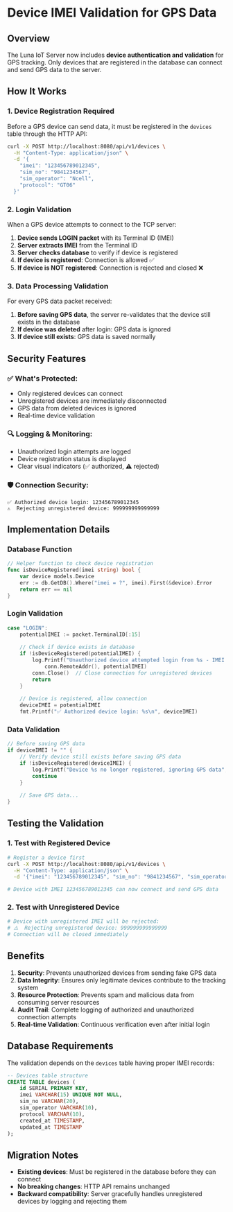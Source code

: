# Device IMEI Validation for GPS Data

## Overview

The Luna IoT Server now includes **device authentication and validation** for GPS tracking. Only devices that are registered in the database can connect and send GPS data to the server.

## How It Works

### 1. Device Registration Required

Before a GPS device can send data, it must be registered in the `devices` table through the HTTP API:

```bash
curl -X POST http://localhost:8080/api/v1/devices \
  -H "Content-Type: application/json" \
  -d '{
    "imei": "123456789012345",
    "sim_no": "9841234567",
    "sim_operator": "Ncell",
    "protocol": "GT06"
  }'
```

### 2. Login Validation

When a GPS device attempts to connect to the TCP server:

1. **Device sends LOGIN packet** with its Terminal ID (IMEI)
2. **Server extracts IMEI** from the Terminal ID
3. **Server checks database** to verify if device is registered
4. **If device is registered**: Connection is allowed ✅
5. **If device is NOT registered**: Connection is rejected and closed ❌

### 3. Data Processing Validation

For every GPS data packet received:

1. **Before saving GPS data**, the server re-validates that the device still exists in the database
2. **If device was deleted** after login: GPS data is ignored
3. **If device still exists**: GPS data is saved normally

## Security Features

### ✅ **What's Protected:**
- Only registered devices can connect
- Unregistered devices are immediately disconnected
- GPS data from deleted devices is ignored
- Real-time device validation

### 🔍 **Logging & Monitoring:**
- Unauthorized login attempts are logged
- Device registration status is displayed
- Clear visual indicators (✅ authorized, ⚠️ rejected)

### 🛡️ **Connection Security:**
```
✅ Authorized device login: 123456789012345
⚠️  Rejecting unregistered device: 999999999999999
```

## Implementation Details

### Database Function
```go
// Helper function to check device registration
func isDeviceRegistered(imei string) bool {
    var device models.Device
    err := db.GetDB().Where("imei = ?", imei).First(&device).Error
    return err == nil
}
```

### Login Validation
```go
case "LOGIN":
    potentialIMEI := packet.TerminalID[:15]
    
    // Check if device exists in database
    if !isDeviceRegistered(potentialIMEI) {
        log.Printf("Unauthorized device attempted login from %s - IMEI: %s (not registered)", 
            conn.RemoteAddr(), potentialIMEI)
        conn.Close()  // Close connection for unregistered devices
        return
    }
    
    // Device is registered, allow connection
    deviceIMEI = potentialIMEI
    fmt.Printf("✅ Authorized device login: %s\n", deviceIMEI)
```

### Data Validation
```go
// Before saving GPS data
if deviceIMEI != "" {
    // Verify device still exists before saving GPS data
    if !isDeviceRegistered(deviceIMEI) {
        log.Printf("Device %s no longer registered, ignoring GPS data", deviceIMEI)
        continue
    }
    
    // Save GPS data...
}
```

## Testing the Validation

### 1. Test with Registered Device
```bash
# Register a device first
curl -X POST http://localhost:8080/api/v1/devices \
  -H "Content-Type: application/json" \
  -d '{"imei": "123456789012345", "sim_no": "9841234567", "sim_operator": "Ncell", "protocol": "GT06"}'

# Device with IMEI 123456789012345 can now connect and send GPS data
```

### 2. Test with Unregistered Device
```bash
# Device with unregistered IMEI will be rejected:
# ⚠️  Rejecting unregistered device: 999999999999999
# Connection will be closed immediately
```

## Benefits

1. **Security**: Prevents unauthorized devices from sending fake GPS data
2. **Data Integrity**: Ensures only legitimate devices contribute to the tracking system
3. **Resource Protection**: Prevents spam and malicious data from consuming server resources
4. **Audit Trail**: Complete logging of authorized and unauthorized connection attempts
5. **Real-time Validation**: Continuous verification even after initial login

## Database Requirements

The validation depends on the `devices` table having proper IMEI records:

```sql
-- Devices table structure
CREATE TABLE devices (
    id SERIAL PRIMARY KEY,
    imei VARCHAR(15) UNIQUE NOT NULL,
    sim_no VARCHAR(20),
    sim_operator VARCHAR(10),
    protocol VARCHAR(10),
    created_at TIMESTAMP,
    updated_at TIMESTAMP
);
```

## Migration Notes

- **Existing devices**: Must be registered in the database before they can connect
- **No breaking changes**: HTTP API remains unchanged
- **Backward compatibility**: Server gracefully handles unregistered devices by logging and rejecting them 